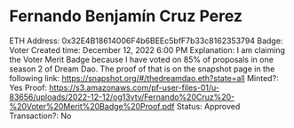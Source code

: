 # Fernando Benjamín Cruz Perez

ETH Address: 0x32E4B18614006F4b6BEEc5bfF7b33c8162353794
Badge: Voter
Created time: December 12, 2022 6:00 PM
Explanation: I am claiming the Voter Merit Badge because I have voted on 85% of proposals in one season 2 of Dream Dao. The proof of that is on the snapshot page in the following link: https://snapshot.org/#/thedreamdao.eth?state=all
Minted?: Yes
Proof: https://s3.amazonaws.com/pf-user-files-01/u-83656/uploads/2022-12-12/og13vtv/Fernando%20Cruz%20-%20Voter%20Merit%20Badge%20Proof.pdf
Status: Approved
Transaction?: No